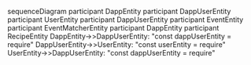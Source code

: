 sequenceDiagram
    participant DappEntity
    participant DappUserEntity
    participant UserEntity
    participant DappUserEntity
    participant EventEntity
    participant EventMatcherEntity
    participant DappEntity
    participant RecipeEntity
    DappEntity->>DappUserEntity: "const dappUserEntity = require"
    DappUserEntity->>UserEntity: "const userEntity = require"
    UserEntity->>DappUserEntity: "const dappUserEntity = require"
